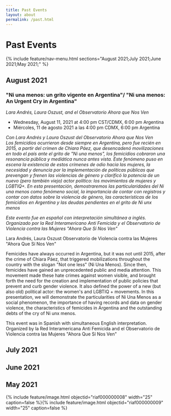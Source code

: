 ```yaml
---
title: Past Events
layout: about
permalink: /past.html
---
```


# Past Events 
{% include feature/nav-menu.html sections="August 2021;July 2021;June 2021;May 2021;" %}

## August 2021
### "Ni una menos: un grito vigente en Argentina"/ "Ni una menos: An Urgent Cry in Argentina" 
*Lara Andrés, Laura Oszust, and el Observatorio Ahora que Nos Ven*

- Wednesday, August 11, 2021 at 4:00 pm CST/CDMX, 6:00 pm Argentina 
- Miércoles, 11 de agosto 2021 a las 4:00 pm CDMX, 6:00 pm Argentina   

*Con Lara Andrés y Laura Oszust del Observatorio Ahora que Nos Ven*  
*Los femicidios ocurrieron desde siempre en Argentina, pero fue recién en 2015, a partir del crimen de Chiara Páez, que desencadenó movilizaciones en todo el país ante el grito de "Ni una menos", los femicidios cobraron una resonancia pública y mediática nunca antes vista. Este fenómeno puso en escena la existencia de estos crímenes de odio hacia las mujeres, la necesidad y denuncia por la implementación de políticas públicas que prevengan y frenen las violencias de género y clarificó la potencia de un nuevo (pero también viejo) actor político: los movimientos de mujeres y LGBTIQ+. En esta presentación, demostraremos las particularidades del Ni una menos como fenómeno social, la importancia de contar con registros y contar con datos sobre la violencia de género, las características de los femicidios en Argentina y las deudas pendientes en el grito de Ni unx menos*

*Este evento fue en español con interpretación simultánea a inglés.* 
*Organizado por la Red Interamericano Anti Femicida y el Observatorio de Violencia contra las Mujeres "Ahora Que Sí Nos Ven"*

Lara Andrés, Laura Oszust Observatorio de Violencia contra las Mujeres "Ahora Que Sí Nos Ven"  

Femicides have always occurred in Argentina, but it was not until 2015, after the crime of Chiara Páez, that triggered mobilizations throughout the country with the slogan "Not one less" (Ni Una Menos). Since then, femicides have gained an unprecedented public and media attention. This movement made these hate crimes against women visible, and brought forth the need for the creation and implementation of public policies that prevent and curb gender violence. It also defined the power of a new (but also old) political actor: the women's and LGBTIQ + movements. In this presentation, we will demonstrate the particularities of Ni Una Menos as a social phenomenon, the importance of having records and data on gender violence, the characteristics of femicides in Argentina and the outstanding debts of the cry of Ni unx menos.

This event was in Spanish with simultaneous English interpretation. 
Organized by la Red Interamericana Anti Femicida and el Observatorio de Violencia contra las Mujeres "Ahora Que Sí Nos Ven" 

## July 2021

## June 2021 

## May 2021

{% include feature/image.html objectid="riaf000000008" width="25" caption=false %}{% include feature/image.html objectid="riaf000000009" width="25" caption=false %}